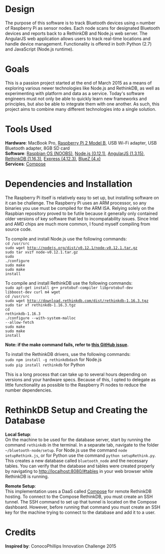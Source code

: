 Design
======
The purpose of this software is to track Bluetooth devices using <code>n</code> number of Raspberry Pi as sensor nodes. Each node scans for designated Bluetooth devices and reports back to a RethinkDB and Node.js web server. The AngularJS web application allows users to track real-time locations and handle device management. Functionality is offered in both Python (2.7) and JavaScript (Node.js runtime).

Goals
=====
This is a passion project started at the end of March 2015 as a means of exploring various newer technologies like Node.js and RethinkDB, as well as experimenting with platform and data as a service. Today's software engineers must not only be able to quickly learn new frameworks and principles, but also be able to integrate them with one another. As such, this project aims to combine many different technologies into a single solution.

Tools Used
==========
<b>Hardware</b>: MacBook Pro, <a href="http://www.raspberrypi.org/products/raspberry-pi-2-model-b/">Raspberry Pi 2 Model B</a>, USB Wi-Fi adapter, USB Bluetooth adapter, 8GB SD card<br>
<b>Software</b>: <a href="http://www.raspberrypi.org/help/noobs-setup/">Raspbian OS (NOOBS)</a>, <a href="https://nodejs.org/">Node.js (0.12.1)</a>, <a href="https://angularjs.org/">AngularJS (1.3.15)</a>, <a href="http://rethinkdb.com/">RethinkDB (1.16.3)</a>, <a href="http://expressjs.com/">Express (4.12.3)</a>, <a href="http://www.bluez.org/">BlueZ (4.x)</a><br>
<b>Services</b>: <a href="http://www.compose.io">Compose</a>

Dependencies and Installation
=============================
The Raspberry Pi itself is relatively easy to set up, but installing software on it can be challenge. The Raspberry Pi uses an ARM processor, so any binaries you use must be compiled for the ARM ISA. Relying solely on the Raspbian repository proved to be futile because it generally only contained older versions of key software that led to incompatability issues. Since Intel and AMD chips are much more common, I found myself compiling from source code.

To compile and install Node.js use the following commands:<br>
<code>cd /usr/src</code><br>
<code>sudo wget http://nodejs.org/dist/v0.12.1/node-v0.12.1.tar.gz</code><br>
<code>sudo tar xvzf node-v0.12.1.tar.gz</code><br>
<code>sudo ./configure</code><br>
<code>sudo make</code><br>
<code>sudo make install</code><br>

To compile and install RethinkDB use the following commands:<br>
<code>sudo apt-get install g++ protobuf-compiler libprotobuf-dev libboost-dev curl m4 wget</code><br>
<code>cd /usr/src</code><br>
<code>sudo wget http://download.rethinkdb.com/dist/rethinkdb-1.16.3.tgz</code><br>
<code>sudo tar xf rethinkdb-1.16.3.tgz</code><br>
<code>cd rethinkdb-1.16.3</code><br>
<code>./configure --with-system-malloc --allow-fetch</code><br>
<code>sudo make</code><br>
<code>sudo make install</code><br>

<b>Note: if the make command fails, refer to <a href="https://github.com/rethinkdb/rethinkdb/issues/2193">this GitHub issue</a>.</b><br>

To install the RethinkDB drivers, use the following commands:<br>
<code>sudo npm install -g rethinkdbdash</code> for Node.js<br>
<code>sudo pip install rethinkdb</code> for Python

This is a long process that can take up to several hours depending on versions and your hardware specs. Because of this, I opted to delegate as little functionality as possible to the Raspberry Pi nodes to reduce the number dependencies.

RethinkDB Setup and Creating the Database
=========================================
<b>Local Setup</b>:<br>
On the machine to be used for the database server, start by running the command <code>rethinkdb</code> in the terminal. In a separate tab, navigate to the folder <code>~/bluetooth-node/setup</code>. For Node.js use the command <code>node setupRethink.js</code>, or for Python use the command <code>python setupRethink.py</code>. This creates a new database called <code>bluetooth_node</code> and the necessary tables. You can verify that the database and tables were created properly by navigating to <a href = "http://localhost:8080/#tables">http://localhost:8080/#tables</a> in your web browser while RethinkDB is running.

<b>Remote Setup</b>:<br>
This implementation uses a DaaS called <a href="http://compose.io">Compose</a> for remote RethinkDB hosting. To connect to the Compose RethinkDB, you must create an SSH tunnel. The SSH command to set up that tunnel is located on the Compose dashboard. However, before running that command you must create an SSH key for the machine trying to connect to the database and add it to a user.

Credits
=======
<b>Inspired by</b>: ConocoPhillips Innovation Challenge 2015
